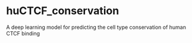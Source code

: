 # huCTCF_conservation
A deep learning model for predicting the cell type conservation of human CTCF binding
